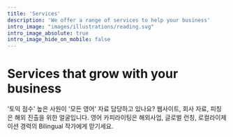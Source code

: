 ```yaml
---
title: 'Services'
description: 'We offer a range of services to help your business'
intro_image: "images/illustrations/reading.svg"
intro_image_absolute: true
intro_image_hide_on_mobile: false
---
```


# Services that grow with your business

'토익 점수' 높은 사원이 '모든 영어' 자료 담당하고 있나요? 웹사이트, 회사 자료, 피칭은 해외 진출을 위한 얼굴입니다. 영어 카피라이팅은 해외사업, 글로벌 런칭, 로컬라이제이션 경력의 Bilingual 작가에게 맏기세요. 
